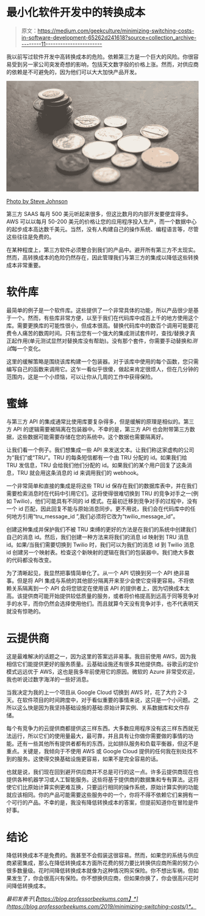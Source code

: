 # 最小化软件开发中的转换成本

> 原文：<https://medium.com/geekculture/minimizing-switching-costs-in-software-development-65262d241618?source=collection_archive---------11----------------------->

我以前写过软件开发中高转换成本的危险。依赖第三方是一个巨大的风险。你很容易受到另一家公司突发奇想的影响，包括天文数字般的价格上涨。然而，对供应商的依赖是不可避免的，因为他们可以大大加快产品开发。

![](img/ae854777e5576280f4af6a8f61572c8c.png)

[Photo by Steve Johnson](https://unsplash.com/@steve_j)

第三方 SAAS 每月 500 美元听起来很多，但这比数月的内部开发要便宜得多。AWS 可以以每月 50-200 美元的价格让您的应用程序投入生产，而一个数据中心的起步成本高达数千美元。当然，没有人构建自己的操作系统、编程语言等，尽管这些往往是免费的。

在某种程度上，第三方软件必须整合到我们的产品中。避开所有第三方不太现实。然而，高转换成本的危险仍然存在，因此管理我们与第三方的集成以降低这些转换成本非常重要。

# 软件库

最简单的例子是一个软件库。这些提供了一个非常具体的功能，所以产品很少是基于一个。然而，有些库非常方便，以至于我们在代码库中成百上千的地方使用这个库。需要更换库的可能性很小，但成本很高。替换代码库中的数百个调用可能要花费令人痛苦的数周时间。只有当您有一个强大的集成测试套件时，查找/替换才真正起作用(单元测试显然对替换库没有帮助)。没有那个套件，你需要手动替换和*测试*每一个变化。

这里的缓解策略是围绕该库构建一个包装器。对于该库中使用的每个函数，您只需编写自己的函数来调用它。这乍一看似乎很傻，做起来肯定很烦人，但在几分钟的范围内，这是一个小烦恼，可以让你从几周的工作中获得保险。

# 蜜蜂

与第三方 API 的集成通常比使用库要复杂得多，但是缓解的原理是相似的。第三方 API 的逻辑需要被隔离在包装器中。不幸的是，第三方 API 也会附带第三方数据，这些数据可能需要存储在您的系统中。这个数据也需要隔离好。

让我们看一个例子。我们想集成一些 API 来发送文本。让我们称这家虚构的公司为“我们”或“TRU”。TRU 的每条短信都有一个由 TRU 分配的 id。如果我们给 TRU 发信息，TRU 会给我们他们分配的 id。如果我们的某个用户回复了这条消息，TRU 就会用这条消息的 id 来调用我们的 webhook。

一个非常简单和直接的集成是将这些 TRU id 保存在我们的数据库表中，并在我们需要检索消息时在代码中引用它们。这将使得很难切换到 TRU 的竞争对手之一(例如 Twilio)，他们可能具有不同的 id 模式。在最初迁移到竞争对手的过程中，没有一个 id 匹配，因此回复不能与原始消息同步。更不用说，我们会在代码库中的任何地方引用“tru_message_id ”,我们必须将它改为“twilio_message_id”。

创建这种集成并保护我们不被 TRU 束缚的更好的方法是在我们的系统中创建我们自己的消息 id。然后，我们创建一种方法来将我们的消息 id 映射到 TRU 消息 id。如果/当我们需要切换到 Twilio 时，我们可以为我们的消息 id 到 Twilio 消息 id 创建另一个映射表。检查这个新映射的逻辑在我们的包装器中。我们绝大多数的代码都没有改变。

为了清晰起见，我显然把事情简单化了。从一个 API 切换到另一个 API 绝非易事。但是将 API 集成与系统的其他部分隔离开来至少会使它变得更容易。不将依赖关系隔离到一个 API 会将您锁定在使用该 API 的提供者上，因为切换成本太高。该提供商可能开始提供较低质量的服务，或者将价格提高到远高于同等竞争对手的水平，而你仍然会选择使用他们。而且就算今天没有竞争对手，也不代表明天就没有惊艳的。

# 云提供商

这是最难解决的话题之一，因为这里的答案远非易事。我目前使用 AWS，因为我相信它们能提供更好的服务质量。云基础设施还有很多其他提供商。谷歌云的定价模式远远优于 AWS，这也是我多年前使用它的原因。微软的 Azure 非常受欢迎，我也听说过数字海洋的一些好消息。

当我决定为我的上一个项目从 Google Cloud 切换到 AWS 时，花了大约 2-3 天。在软件项目的时间跨度中，对于看似重要的事情来说，这只是一个小问题。之所以这么快是因为我坚持基础设施的基础:原始计算实例、关系数据库和文件存储。

每个有竞争力的云提供商都提供这三样东西。大多数应用程序没有这三样东西就无法运行，所以它们的使用量最大，最可靠，并且具有让你做你需要做的事情的功能。还有一些其他所有提供者都有的东西，比如排队服务和负载平衡器，但这不是重点。关键是，我倾向于不使用 AWS 或 Google Cloud 提供的任何我在别处找不到的服务。这使得交换基础设施更容易，如果不是完全容易的话。

也就是说，我们现在回到避开供应商并不总是可行的这一点。许多云提供商现在也提供各种机器学习或人工智能服务。这些将基于提供商的数据集和专有算法。这将使它们比原始计算实例更难互换，只要运行相同的操作系统，原始计算实例的功能就应该相同。你的产品可能需要这些服务中的一个，你将不得不依赖它们来拥有一个可行的产品。不幸的是，我没有降低转换成本的答案，但提前知道你在冒险是件好事。

# 结论

降低转换成本不是免费的。我甚至不会假装这很容易。然而，如果您的系统与供应商紧密集成，那么在降低转换成本方面所花费的努力要比转换供应商所需的努力小很多数量级。花时间降低转换成本就像为这种情况购买保险。你不想出车祸，但如果发生了，你会很高兴有保险。你不想换供应商，但如果你换了，你会很高兴花时间降低转换成本。

*最初发表于*[*【https://blog.professorbeekums.com】*](https://blog.professorbeekums.com/2019/minimizing-switching-costs/)*。*